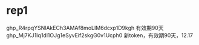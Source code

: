 # rep1

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
有效期90天
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
新token，有效期90天，12.17
